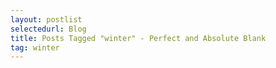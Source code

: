 ```yaml
---
layout: postlist
selectedurl: Blog
title: Posts Tagged "winter" - Perfect and Absolute Blank
tag: winter
---
```

